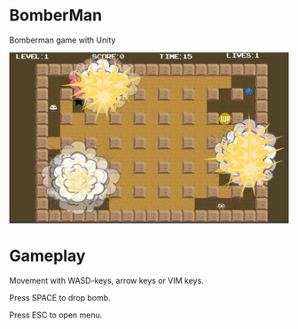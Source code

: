 # BomberMan
Bomberman game with Unity

![Game in action](images/bomberman.png)

# Gameplay
Movement with WASD-keys, arrow keys or VIM keys.

Press SPACE to drop bomb.

Press ESC to open menu.

